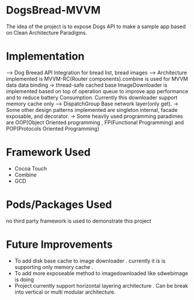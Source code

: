 # DogsBread-MVVM
The idea of the project is to expose Dogs API to make a sample app based on Clean Architecture Paradigms. 
# Implementation
--> Dog Breead API Integration for bread list, bread images
--> Architecture  implemented is   MVVM-RC(Router components).combine is used for MVVM data data binding
->  thread-safe cached base ImageDownloader is implemented based on top of operation queue to improve app performance and to reduce battery Consumption. Currently this downloader support memory cache only
--> DispatchGroup Base network layer(only get). 
-> Some other design patterns implemented are singleton internal, facade exposable, and decorator.
-> Some heavily used programming paradimes are OOP(Object Oriented programming , FP(Functional Programming) and POP(Protocols Oriented Programming)

# Framework Used
* Cocoa Touch
* Combine 
* GCD
# Pods/Packages Used 
no third party framework is used to demonstrate this project 

# Future Improvements  
* To add disk base cache to image downloader . currently it is is supporting only memory cache .
* To add more exposeable method to imagedownloaded like sdwebimage is doing
* Project currently support horizontal layering architecture . Can be break into vertical or multi modular architecture. 
